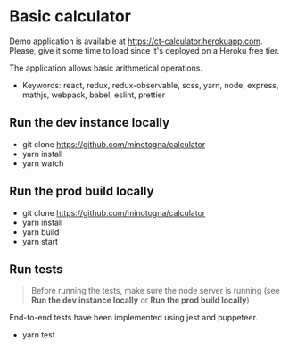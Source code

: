 # Basic calculator

Demo application is available at https://ct-calculator.herokuapp.com.
Please, give it some time to load since it's deployed on a Heroku free tier.

The application allows basic arithmetical operations.

- Keywords: react, redux, redux-observable, scss, yarn, node, express, mathjs, webpack, babel, eslint, prettier

## Run the dev instance locally

- git clone https://github.com/minotogna/calculator
- yarn install
- yarn watch

## Run the prod build locally

- git clone https://github.com/minotogna/calculator
- yarn install
- yarn build
- yarn start

## Run tests
> Before running the tests, make sure the node server is running (see **Run the dev instance locally** or **Run the prod build locally**)

End-to-end tests have been implemented using jest and puppeteer.
- yarn test
 